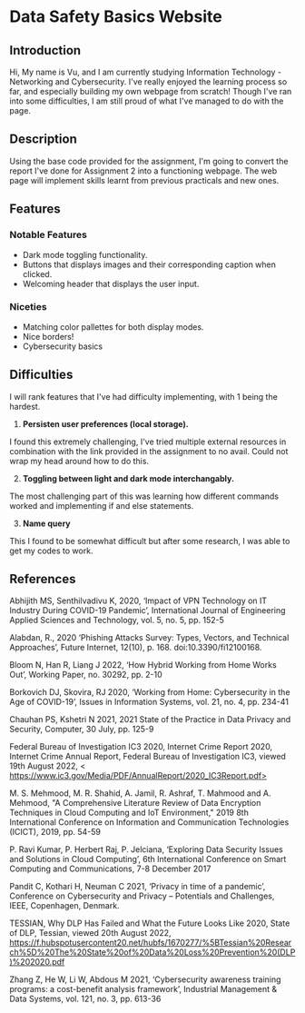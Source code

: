 # Data Safety Basics Website

## Introduction

Hi, My name is Vu, and I am currently studying Information Technology - Networking and Cybersecurity. I've really enjoyed the learning process so far, and especially building my own webpage from scratch! Though I've ran into some difficulties, I am still proud of what I've managed to do with the page.

## Description

Using the base code provided for the assignment, I'm going to convert the report I've done for Assignment 2 into a functioning webpage. The web page will implement skills learnt from previous practicals and new ones. 

## Features

### Notable Features

- Dark mode toggling functionality.
- Buttons that displays images and their corresponding caption when clicked.
- Welcoming header that displays the user input.

### Niceties

- Matching color pallettes for both display modes.
- Nice borders!
- Cybersecurity basics

## Difficulties

I will rank features that I've had difficulty implementing, with 1 being the hardest.

1. **Persisten user preferences (local storage).**

I found this extremely challenging, I've tried multiple external resources in combination with the link provided in the assignment to no avail. Could not wrap my head around how to do this.

2. **Toggling between light and dark mode interchangably.**

The most challenging part of this was learning how different commands worked and implementing if and else statements.

3. **Name query**

This I found to be somewhat difficult but after some research, I was able to get my codes to work.


## References

Abhijith MS, Senthilvadivu K, 2020, ‘Impact of VPN Technology on IT Industry During COVID-19 Pandemic’, International Journal of Engineering Applied Sciences and Technology, vol. 5, no. 5, pp. 152-5 

Alabdan, R., 2020 ‘Phishing Attacks Survey: Types, Vectors, and Technical Approaches’, Future Internet, 12(10), p. 168. doi:10.3390/fi12100168.

Bloom N, Han R, Liang J 2022, ‘How Hybrid Working from Home Works Out’, Working Paper,  no. 30292, pp. 2-10

Borkovich DJ, Skovira, RJ 2020, ‘Working from Home: Cybersecurity in the Age of COVID-19’, Issues in Information Systems, vol. 21, no. 4, pp. 234-41

Chauhan PS, Kshetri N 2021, 2021 State of the Practice in Data Privacy and Security, Computer, 30 July, pp. 125-9

Federal Bureau of Investigation IC3 2020, Internet Crime Report 2020, Internet Crime Annual Report, Federal Bureau of Investigation IC3, viewed 19th August 2022,
< https://www.ic3.gov/Media/PDF/AnnualReport/2020_IC3Report.pdf>

M. S. Mehmood, M. R. Shahid, A. Jamil, R. Ashraf, T. Mahmood and A. Mehmood, "A Comprehensive Literature Review of Data Encryption Techniques in Cloud Computing and IoT Environment," 2019 8th International Conference on Information and Communication Technologies (ICICT), 2019, pp. 54-59

P. Ravi Kumar, P. Herbert Raj, P. Jelciana, ‘Exploring Data Security Issues and Solutions in Cloud Computing’, 6th International Conference on Smart Computing and Communications, 7-8 December 2017

Pandit C, Kothari H, Neuman C 2021, ‘Privacy in time of a pandemic’, Conference on Cybersecurity and Privacy – Potentials and Challenges, IEEE, Copenhagen, Denmark.

TESSIAN, Why DLP Has Failed and What the Future Looks Like 2020, State of DLP, Tessian, viewed 20th August 2022,
<https://f.hubspotusercontent20.net/hubfs/1670277/%5BTessian%20Research%5D%20The%20State%20of%20Data%20Loss%20Prevention%20(DLP)%202020.pdf>

 Zhang Z, He W, Li W, Abdous M 2021, ‘Cybersecurity awareness training programs: a cost-benefit analysis framework’, Industrial Management & Data Systems, vol. 121, no. 3, pp. 613-36
